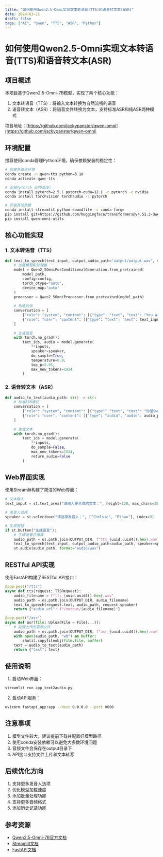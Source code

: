 ```yaml
---
title: "如何使用Qwen2.5-Omni实现文本转语音(TTS)和语音转文本(ASR)"
date: 2024-03-21
draft: false
tags: ["AI", "Qwen", "TTS", "ASR", "Python"]
---
```


# 如何使用Qwen2.5-Omni实现文本转语音(TTS)和语音转文本(ASR)

## 项目概述

本项目基于Qwen2.5-Omni-7B模型，实现了两个核心功能：
1. 文本转语音（TTS）：将输入文本转换为自然流畅的语音
2. 语音转文本（ASR）：将语音文件转换为文本，支持标准ASR和纯ASR两种模式

项目地址：[https://github.com/jackypanster/qwen-omni](https://github.com/jackypanster/qwen-omni)

## 环境配置

推荐使用conda管理Python环境，确保依赖安装的稳定性：

```bash
# 创建并激活环境
conda create -n qwen-tts python=3.10
conda activate qwen-tts

# 安装PyTorch（GPU版本）
conda install pytorch=2.5.1 pytorch-cuda=12.1 -c pytorch -c nvidia
conda install torchvision torchaudio -c pytorch

# 安装其他依赖
conda install streamlit python-soundfile -c conda-forge
pip install git+https://github.com/huggingface/transformers@v4.51.3-Qwen2.5-Omni-preview
pip install qwen-omni-utils
```

## 核心功能实现

### 1. 文本转语音（TTS）

```python
def text_to_speech(text_input, output_audio_path="output/output.wav", speaker="Chelsie"):
    # 加载模型和处理器
    model = Qwen2_5OmniForConditionalGeneration.from_pretrained(
        model_path, 
        config=config, 
        torch_dtype="auto", 
        device_map="auto"
    )
    processor = Qwen2_5OmniProcessor.from_pretrained(model_path)
    
    # 构造对话
    conversation = [
        {"role": "system", "content": [{"type": "text", "text": "You are Qwen..."}]},
        {"role": "user", "content": [{"type": "text", "text": text_input}]}
    ]
    
    # 生成语音
    with torch.no_grad():
        text_ids, audio = model.generate(
            **inputs,
            speaker=speaker,
            do_sample=True,
            temperature=0.8,
            top_p=0.95,
            max_new_tokens=1024
        )
```

### 2. 语音转文本（ASR）

```python
def audio_to_text(audio_path: str) -> str:
    # 标准ASR模式
    conversation = [
        {"role": "system", "content": [{"type": "text", "text": "你是Qwen..."}]},
        {"role": "user", "content": [{"type": "audio", "audio": audio_path}]}
    ]
    
    # 生成文本
    with torch.no_grad():
        text_ids = model.generate(
            **inputs,
            do_sample=False,
            max_new_tokens=1024,
            return_audio=False
        )
```

## Web界面实现

使用Streamlit构建了简洁的Web界面：

```python
# 文本输入
text_input = st.text_area("请输入要合成的文本：", height=120, max_chars=200)

# 发音人选择
speaker = st.selectbox("请选择发音人：", ["Chelsie", "Ethan"], index=0)

# 生成按钮
if st.button("生成语音"):
    # 生成语音并播放
    audio_path = os.path.join(OUTPUT_DIR, f"tts_{uuid.uuid4().hex}.wav")
    text_to_speech(text_input, output_audio_path=audio_path, speaker=speaker)
    st.audio(audio_path, format="audio/wav")
```

## RESTful API实现

使用FastAPI构建了RESTful API接口：

```python
@app.post("/tts")
async def tts(request: TTSRequest):
    audio_filename = f"tts_{uuid.uuid4().hex}.wav"
    audio_path = os.path.join(OUTPUT_DIR, audio_filename)
    text_to_speech(request.text, audio_path, request.speaker)
    return {"audio_url": f"/output/{audio_filename}"}

@app.post("/asr")
async def asr(file: UploadFile = File(...)):
    # 处理上传的音频文件
    audio_path = os.path.join(OUTPUT_DIR, f"asr_{uuid.uuid4().hex}.wav")
    with open(audio_path, "wb") as buffer:
        shutil.copyfileobj(file.file, buffer)
    text = audio_to_text(audio_path)
    return {"text": text}
```

## 使用说明

1. 启动Web界面：
```bash
streamlit run app_text2audio.py
```

2. 启动API服务：
```bash
uvicorn fastapi_app:app --host 0.0.0.0 --port 8000
```

## 注意事项

1. 模型文件较大，建议提前下载并配置好模型路径
2. 使用conda安装依赖可以避免大多数环境问题
3. 音频文件会保存在output目录下
4. API接口支持文件上传和文本转写

## 后续优化方向

1. 支持更多发音人选项
2. 优化模型加载速度
3. 添加批量处理功能
4. 支持更多音频格式
5. 添加历史记录功能

## 参考资源

- [Qwen2.5-Omni-7B官方文档](https://huggingface.co/Qwen/Qwen2.5-Omni-7B)
- [Streamlit文档](https://docs.streamlit.io/)
- [FastAPI文档](https://fastapi.tiangolo.com/) 